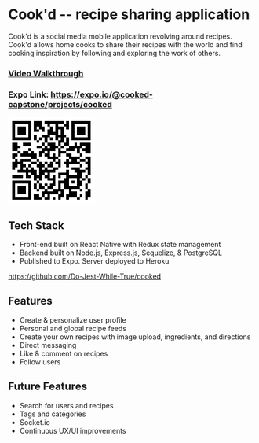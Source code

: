 # Cook'd -- recipe sharing application

Cook'd is a social media mobile application revolving around recipes. Cook'd allows home cooks to share their recipes with the world and find cooking inspiration by following and exploring the work of others.

### [Video Walkthrough](https://www.youtube.com/watch?v=2qv1BzJ4XH4&feature=youtu.be)

### Expo Link: <https://expo.io/@cooked-capstone/projects/cooked>

![Expo QR Code](./assets/expo.png)

## Tech Stack

- Front-end built on React Native with Redux state management
- Backend built on Node.js, Express.js, Sequelize, & PostgreSQL
- Published to Expo. Server deployed to Heroku

<https://github.com/Do-Jest-While-True/cooked>

## Features

- Create & personalize user profile
- Personal and global recipe feeds
- Create your own recipes with image upload, ingredients, and directions
- Direct messaging
- Like & comment on recipes
- Follow users

## Future Features

- Search for users and recipes
- Tags and categories
- Socket.io
- Continuous UX/UI improvements
